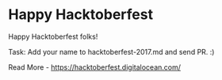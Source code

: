 # Happy Hacktoberfest
Happy Hacktoberfest folks!

Task: Add your name to hacktoberfest-2017.md and send PR. :)

Read More - https://hacktoberfest.digitalocean.com/
